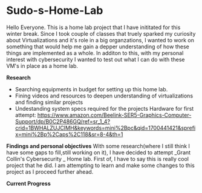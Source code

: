 # Sudo-s-Home-Lab
Hello Everyone.
This is a home lab project that I have inititated for this winter break. Since I took couple of classes that truely sparked my curiosity about Virtualizations and it's role in a big organzations, I wanted to work on something that would help me gain a depper understanding of how these things are implemented as a whole. In additon to this, with my personal interest with cybersecurity I wanted to test out what I can do with these VM's in place as a home lab.

**Research**
- Searching equipments in budget for setting up this home lab.
- Fining videos and resources to deepen understanding of virtualizations and finding similar projects
- Undestanding system specs required for the projects
Hardware for first attempt:
https://www.amazon.com/Beelink-SER5-Graphics-Computer-Support/dp/B0C2P486GQ/ref=sr_1_4?crid=1BWHALZUJCIMH&keywords=mini%2Bpc&qid=1700441421&sprefix=mini%2Bp%2Caps%2C118&sr=8-4&th=1

**Findings and personal objectives**
With some research(where I still think I have some gaps to fill,still working on it), I have decided to attempt _Grant Collin's Cybersecurity _ Home lab. 
First of, I have to say this is really cool project that he did. 
I am attempting to learn and make some changes to this project as I proceed further ahead.

**Current Progress**


